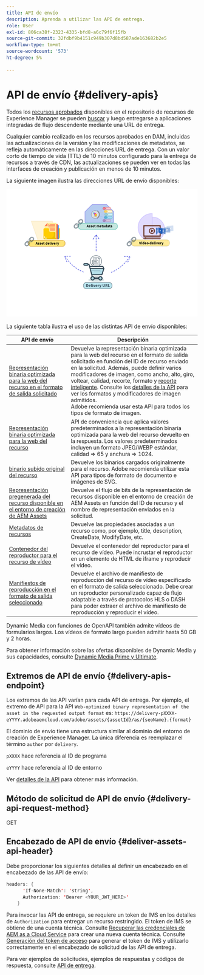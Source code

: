 ```yaml
---
title: API de envío
description: Aprenda a utilizar las API de entrega.
role: User
exl-id: 806ca38f-2323-4335-bfd8-a6c79f6f15fb
source-git-commit: 32fdbf9b4151c949b307d8bd587ade163682b2e5
workflow-type: tm+mt
source-wordcount: '573'
ht-degree: 5%

---
```


# API de envío {#delivery-apis}

Todos los [recursos aprobados](approve-assets.md) disponibles en el repositorio de recursos de Experience Manager se pueden [buscar](search-assets-api.md) y luego entregarse a aplicaciones integradas de flujo descendente mediante una URL de entrega.

Cualquier cambio realizado en los recursos aprobados en DAM, incluidas las actualizaciones de la versión y las modificaciones de metadatos, se refleja automáticamente en las direcciones URL de entrega. Con un valor corto de tiempo de vida (TTL) de 10 minutos configurado para la entrega de recursos a través de CDN, las actualizaciones se pueden ver en todas las interfaces de creación y publicación en menos de 10 minutos.

La siguiente imagen ilustra las direcciones URL de envío disponibles:

![API de envío](assets/delivery-url.png)

La siguiente tabla ilustra el uso de las distintas API de envío disponibles:

| API de envío | Descripción |
|---|---|
| [Representación binaria optimizada para la web del recurso en el formato de salida solicitado](https://adobe-aem-assets-delivery.redoc.ly/#operation/getAssetSeoFormat) | Devuelve la representación binaria optimizada para la web del recurso en el formato de salida solicitado en función del ID de recurso enviado en la solicitud. Además, puede definir varios modificadores de imagen, como ancho, alto, giro, voltear, calidad, recorte, formato y [recorte inteligente](/help/assets/dynamic-media/image-profiles.md). Consulte los [detalles de la API](https://adobe-aem-assets-delivery.redoc.ly/#operation/getAssetSeoFormat) para ver los formatos y modificadores de imagen admitidos.<br>Adobe recomienda usar esta API para todos los tipos de formato de imagen. |
| [Representación binaria optimizada para la web del recurso](https://adobe-aem-assets-delivery.redoc.ly/#operation/getAsset) | API de conveniencia que aplica valores predeterminados a la representación binaria optimizada para la web del recurso devuelto en la respuesta. Los valores predeterminados incluyen un formato JPEG/WEBP estándar, calidad => 65 y anchura => 1024. |
| [binario subido original del recurso](https://adobe-aem-assets-delivery.redoc.ly/#operation/getAssetOriginal) | Devuelve los binarios cargados originalmente para el recurso. Adobe recomienda utilizar esta API para tipos de formato de documento e imágenes de SVG. |
| [Representación pregenerada del recurso disponible en el entorno de creación de AEM Assets](https://adobe-aem-assets-delivery.redoc.ly/#operation/getAssetRendition) | Devuelve el flujo de bits de la representación de recursos disponible en el entorno de creación de AEM Assets en función del ID de recurso y el nombre de representación enviados en la solicitud. |
| [Metadatos de recursos](https://adobe-aem-assets-delivery.redoc.ly/#operation/getAssetMetadata) | Devuelve las propiedades asociadas a un recurso como, por ejemplo, title, description, CreateDate, ModifyDate, etc. |
| [Contenedor del reproductor para el recurso de vídeo](https://adobe-aem-assets-delivery.redoc.ly/#operation/videoPlayerDelivery) | Devuelve el contenedor del reproductor para el recurso de vídeo. Puede incrustar el reproductor en un elemento de HTML de iframe y reproducir el vídeo. |
| [Manifiestos de reproducción en el formato de salida seleccionado](https://adobe-aem-assets-delivery.redoc.ly/#operation/videoManifestDelivery) | Devuelve el archivo de manifiesto de reproducción del recurso de vídeo especificado en el formato de salida seleccionado. Debe crear un reproductor personalizado capaz de flujo adaptable a través de protocolos HLS o DASH para poder extraer el archivo de manifiesto de reproducción y reproducir el vídeo. |

Dynamic Media con funciones de OpenAPI también admite vídeos de formularios largos. Los vídeos de formato largo pueden admitir hasta 50 GB y 2 horas.

Para obtener información sobre las ofertas disponibles de Dynamic Media y sus capacidades, consulte [Dynamic Media Prime y Ultimate](/help/assets/dynamic-media/dm-prime-ultimate.md).

## Extremos de API de envío {#delivery-apis-endpoint}

Los extremos de las API varían para cada API de entrega. Por ejemplo, el extremo de API para la API `Web-optimized binary representation of the asset in the requested output format` es:
`https://delivery-pXXXX-eYYYY.adobeaemcloud.com/adobe/assets/{assetId}/as/{seoName}.{format}`

El dominio de envío tiene una estructura similar al dominio del entorno de creación de Experience Manager. La única diferencia es reemplazar el término `author` por `delivery`.

`pXXXX` hace referencia al ID de programa

`eYYYY` hace referencia al ID de entorno

Ver [detalles de la API](https://adobe-aem-assets-delivery.redoc.ly/#tag/Assets) para obtener más información.

## Método de solicitud de API de envío {#delivery-api-request-method}

GET

## Encabezado de API de envío {#deliver-assets-api-header}

Debe proporcionar los siguientes detalles al definir un encabezado en el encabezado de las API de envío:

```java
headers: {
      'If-None-Match': 'string',
      Authorization: 'Bearer <YOUR_JWT_HERE>'
    }
```

Para invocar las API de entrega, se requiere un token de IMS en los detalles de `Authorization` para entregar un recurso restringido. El token de IMS se obtiene de una cuenta técnica. Consulte [Recuperar las credenciales de AEM as a Cloud Service](https://experienceleague.adobe.com/docs/experience-manager-cloud-service/content/implementing/developing/generating-access-tokens-for-server-side-apis.html?lang=es#fetch-the-aem-as-a-cloud-service-credentials) para crear una nueva cuenta técnica. Consulte [Generación del token de acceso](https://experienceleague.adobe.com/docs/experience-manager-cloud-service/content/implementing/developing/generating-access-tokens-for-server-side-apis.html?lang=es#generating-the-access-token) para generar el token de IMS y utilizarlo correctamente en el encabezado de solicitud de las API de entrega.


Para ver ejemplos de solicitudes, ejemplos de respuestas y códigos de respuesta, consulte [API de entrega](https://adobe-aem-assets-delivery.redoc.ly/#operation/getAssetSeoFormat).
